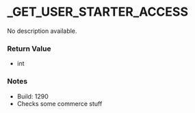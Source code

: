 # _GET_USER_STARTER_ACCESS

No description available.

### Return Value
* int

### Notes
* Build: 1290
* Checks some commerce stuff

